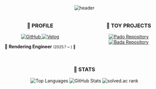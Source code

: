 
<div align="center">
  
![header](https://capsule-render.vercel.app/api?type=blur&height=300&color=gradient&text=Padocit&desc=Rendering,%20Game%20Engine)

<div style="display: flex; justify-content: space-between; flex-wrap: wrap;">

  <!-- 좌측 컬럼: Profile -->
  <div align="center" style="flex: 0 0 45%; max-width: 45%; margin-bottom: 1rem;">
    <h3>🐯 PROFILE </h3>
    <p>
      <a href="https://github.com/haileeLog" target="_blank">
        <img
          src="https://img.shields.io/badge/GitHub-000000?style=for-the-badge&logo=github&logoColor=FFFFFF"
          alt="GitHub"
        />
      </a>
      <a href="https://velog.io/@padocit/posts" target="_blank">
        <img
          src="https://img.shields.io/badge/Tech%20Blog-666666?style=for-the-badge&logo=velog&logoColor=FFFFFF"
          alt="Velog"
        />
      </a>
    </p>
    <p>💙 <strong>Rendering Engineer</strong> <small>(2025.? ~ ) 💙</small></p>
  </div>

  <!-- 우측 컬럼: TOY PROJECT -->
  <div align="center" style="flex: 0 0 45%; max-width: 45%; margin-bottom: 1rem;">
    <h3>👾 TOY PROJECTS</h3>
    <a href="https://github.com/padocit/pado" target="_blank">
      <img
        src="https://github-readme-stats.vercel.app/api/pin/?username=padocit&repo=pado&theme=blue_navy"
        alt="Pado Repository"
        style="max-width: 100%;"
      />
    <a href="https://github.com/padocit/bada" target="_blank">
      <img
        src="https://github-readme-stats.vercel.app/api/pin/?username=padocit&repo=wave&theme=blue_navy"
        alt="Bada Repository"
        style="max-width: 100%;"
      />
    </a>
  </div>
</div>

<p align="center">
  <h3>🌟 STATS </h3>
  <img
    src="https://github-readme-stats.vercel.app/api/top-langs/?username=padocit&theme=blue_navy&exclude_repo=Computer-Science-Engineering&layout=compact&langs_count=10"
    alt="Top Languages"
  />
  <img
    src="https://github-readme-stats.vercel.app/api?username=padocit&show_icons=true&theme=blue_navy"
    alt="GitHub Stats"
  />
  <img
    src="http://mazassumnida.wtf/api/v2/generate_badge?boj=l1lpado"
    alt="solved.ac rank"
  />
</p>
